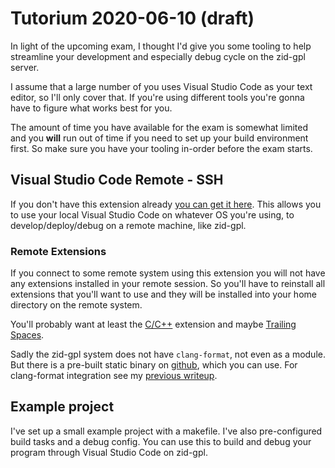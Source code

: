 # Tutorium 2020-06-10 (draft)

In light of the upcoming exam, I thought I'd give you some tooling to help streamline your development and especially debug cycle on the zid-gpl server.

I assume that a large number of you uses Visual Studio Code as your text editor, so I'll only cover that. If you're using different tools you're gonna have to figure what works best for you.

The amount of time you have available for the exam is somewhat limited and you **will** run out of time if you need to set up your build environment first.
So make sure you have your tooling in-order before the exam starts.

## Visual Studio Code Remote - SSH

If you don't have this extension already [you can get it here](https://marketplace.visualstudio.com/items?itemName=ms-vscode-remote.remote-ssh). This allows you to use your local Visual Studio Code on whatever OS you're using, to develop/deploy/debug on a remote machine, like zid-gpl.

### Remote Extensions

If you connect to some remote system using this extension you will not have any extensions installed in your remote session. So you'll have to reinstall all extensions that you'll want to use and they will be installed into your home directory on the remote system.

You'll probably want at least the [C/C++](https://marketplace.visualstudio.com/items?itemName=ms-vscode.cpptools) extension and maybe [Trailing Spaces](https://marketplace.visualstudio.com/items?itemName=shardulm94.trailing-spaces).

Sadly the zid-gpl system does not have `clang-format`, not even as a module. But there is a pre-built static binary on [github](https://github.com/muttleyxd/clang-format-static-binaries/releases), which you can use. For clang-format integration see my [previous writeup](../tutorium_2020-03-30/clang-format/README.md).

## Example project

I've set up a small example project with a makefile. I've also pre-configured build tasks and a debug config. You can use this to build and debug your program through Visual Studio Code on zid-gpl.
